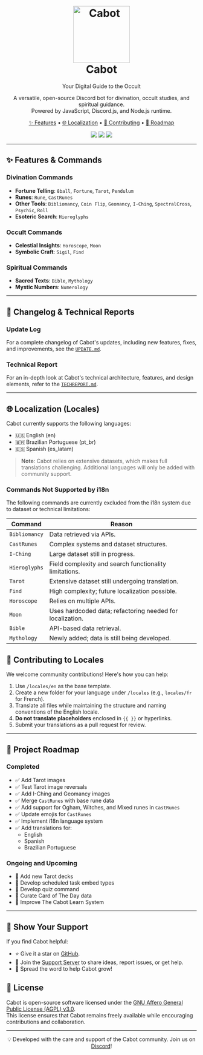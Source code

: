 <h1 align="center">
  <br>
  <a href="https://github.com/Cabot-bot">
    <img src="https://media.discordapp.net/attachments/886724168933048351/1321325341100343317/rediseno8.png?ex=676cd39e&is=676b821e&hm=e66dad1118e10c756619443bc373b0719f6a8bcd889a4c1080aec0c20de03ac6&=&format=webp&quality=lossless&width=596&height=596" height="150" alt="Cabot">
  </a>
  <br>
  Cabot
  <br>
</h1>

<p align="center">Your Digital Guide to the Occult</p>
<p align="center">
  A versatile, open-source Discord bot for divination, occult studies, and spiritual guidance. <br> Powered by JavaScript, Discord.js, and Node.js runtime.
</p>

<p align="center">
  <a href="#features--commands">✨ Features</a> • 
  <a href="#localization-locales">🌐 Localization</a> • 
  <a href="#contributing-to-locales">🤝 Contributing</a> • 
  <a href="#project-roadmap">📅 Roadmap</a>
</p>

<p align="center">
  <a href="https://discord.gg/Gjjq7MmssX"><img src="https://img.shields.io/badge/Support_Server-JOIN-5865F2?logo=discord"></a> 
  <a href="https://patreon.com/cabot-bot"><img src="https://img.shields.io/badge/Patreon-Cabot-EEB8B6?logo=patreon"></a> 
  <a href="https://www.gnu.org/licenses/agpl-3.0.en.html"><img src="https://img.shields.io/github/license/cabot-bot/cabot"></a>
</p>

---

## **✨ Features & Commands**

### Divination Commands
- **Fortune Telling**: `8ball`, `Fortune`, `Tarot`, `Pendulum`
- **Runes**: `Rune`, `CastRunes`
- **Other Tools**: `Bibliomancy`, `Coin Flip`, `Geomancy`, `I-Ching`, `SpectralCross`, `Psychic`, `Roll`
- **Esoteric Search**: `Hieroglyphs`

### Occult Commands
- **Celestial Insights**: `Horoscope`, `Moon`
- **Symbolic Craft**: `Sigil`, `Find`

### Spiritual Commands
- **Sacred Texts**: `Bible`, `Mythology`
- **Mystic Numbers**: `Numerology`

---

## **📜 Changelog & Technical Reports**

### Update Log
For a complete changelog of Cabot's updates, including new features, fixes, and improvements, see the [`UPDATE.md`](https://github.com/Cabot-bot/Cabot/blob/main/UPDATE.md).

### Technical Report
For an in-depth look at Cabot's technical architecture, features, and design elements, refer to the [`TECHREPORT.md`](https://github.com/Cabot-bot/Cabot/blob/main/TECHREPORT.md).

---

## **🌐 Localization (Locales)**

Cabot currently supports the following languages:
- 🇺🇸 English (en)
- 🇧🇷 Brazilian Portuguese (pt_br)
- 🇪🇸 Spanish (es_latam)

> **Note**: Cabot relies on extensive datasets, which makes full translations challenging. Additional languages will only be added with community support.

### Commands Not Supported by i18n
The following commands are currently excluded from the i18n system due to dataset or technical limitations:

| Command         | Reason                                                                 |
|-----------------|------------------------------------------------------------------------|
| `Bibliomancy`   | Data retrieved via APIs.                                              |
| `CastRunes`     | Complex systems and dataset structures.                               |
| `I-Ching`       | Large dataset still in progress.                                      |
| `Hieroglyphs`   | Field complexity and search functionality limitations.               |
| `Tarot`         | Extensive dataset still undergoing translation.                      |
| `Find`          | High complexity; future localization possible.                       |
| `Horoscope`     | Relies on multiple APIs.                                              |
| `Moon`          | Uses hardcoded data; refactoring needed for localization.            |
| `Bible`         | API-based data retrieval.                                             |
| `Mythology`     | Newly added; data is still being developed.                           |


## **🤝 Contributing to Locales**

We welcome community contributions! Here's how you can help:

1. Use `/locales/en` as the base template.
2. Create a new folder for your language under `/locales` (e.g., `locales/fr` for French).
3. Translate all files while maintaining the structure and naming conventions of the English locale.
4. **Do not translate placeholders** enclosed in `{{ }}` or hyperlinks.
5. Submit your translations as a pull request for review.

---

## **📅 Project Roadmap**

### Completed
- ✅ Add Tarot images
- ✅ Test Tarot image reversals
- ✅ Add I-Ching and Geomancy images
- ✅ Merge `CastRunes` with base rune data
- ✅ Add support for Ogham, Witches, and Mixed runes in `CastRunes`
- ✅ Update emojis for `CastRunes`
- ✅ Implement i18n language system
- ✅ Add translations for:
  - English
  - Spanish
  - Brazilian Portuguese

### Ongoing and Upcoming
- 🚧 Add new Tarot decks
- 🚧 Develop scheduled task embed types
- 🚧 Develop quiz command 
- 🚧 Curate Card of The Day data
- 🚧 Improve The Cabot Learn System

---

## **🎉 Show Your Support**
If you find Cabot helpful:
- ⭐ Give it a star on [GitHub](https://github.com/Cabot-bot).
- 💬 Join the [Support Server](https://discord.gg/Gjjq7MmssX) to share ideas, report issues, or get help.
- 📢 Spread the word to help Cabot grow!

## **📄 License**
Cabot is open-source software licensed under the [GNU Affero General Public License (AGPL) v3.0](https://www.gnu.org/licenses/agpl-3.0.en.html).  
This license ensures that Cabot remains freely available while encouraging contributions and collaboration.

---

<p align="center">💡 Developed with the care and support of the Cabot community. Join us on <a href="https://discord.gg/Gjjq7MmssX">Discord</a>!</p>
